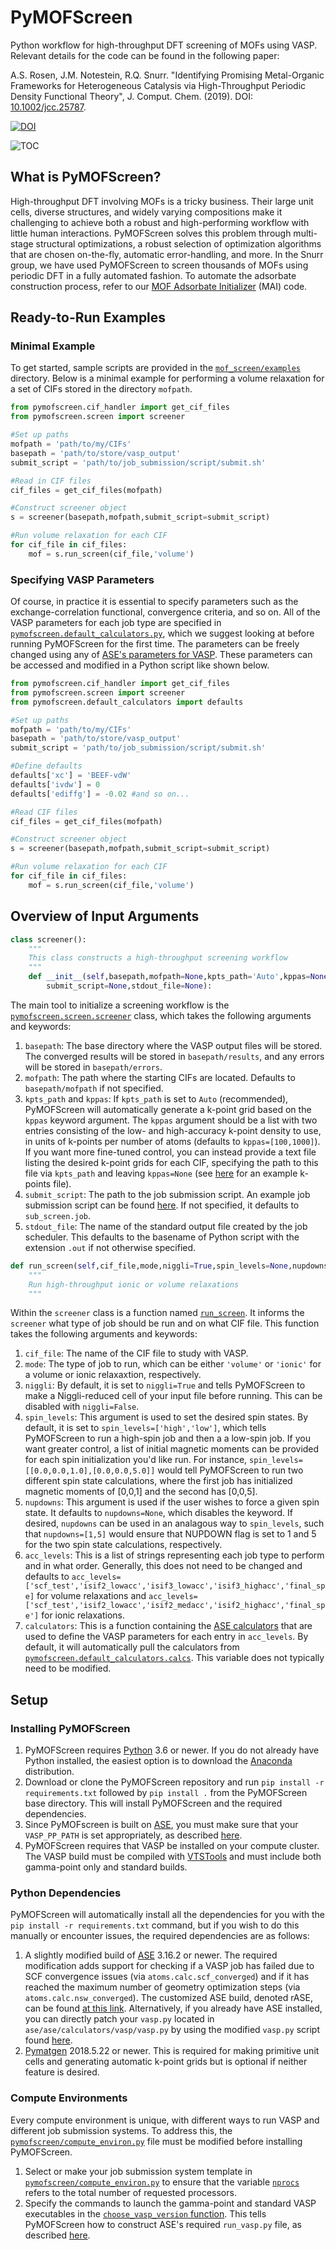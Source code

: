 # PyMOFScreen
Python workflow for high-throughput DFT screening of MOFs using VASP. Relevant details for the code can be found in the following paper:

A.S. Rosen, J.M. Notestein, R.Q. Snurr. "Identifying Promising Metal-Organic Frameworks for Heterogeneous Catalysis via High-Throughput Periodic Density Functional Theory", J. Comput. Chem. (2019). DOI: [10.1002/jcc.25787](https://onlinelibrary.wiley.com/doi/10.1002/jcc.25787).

[![DOI](https://zenodo.org/badge/113722940.svg)](https://zenodo.org/badge/latestdoi/113722940)

![TOC](toc.png)

## What is PyMOFScreen?

High-throughput DFT involving MOFs is a tricky business. Their large unit cells, diverse structures, and widely varying compositions make it challenging to achieve both a robust and high-performing workflow with little human interactions. PyMOFScreen solves this problem through multi-stage structural optimizations, a robust selection of optimization algorithms that are chosen on-the-fly, automatic error-handling, and more. In the Snurr group, we have used PyMOFScreen to screen thousands of MOFs using periodic DFT in a fully automated fashion. To automate the adsorbate construction process, refer to our [MOF Adsorbate Initializer](https://mai.readthedocs.io/en/latest/) (MAI) code.

## Ready-to-Run Examples

### Minimal Example
To get started, sample scripts are provided in the [`mof_screen/examples`](https://github.com/arosen93/mof_screen/tree/master/examples) directory. Below is a minimal example for performing a volume relaxation for a set of CIFs stored in the directory `mofpath`.

```python
from pymofscreen.cif_handler import get_cif_files
from pymofscreen.screen import screener

#Set up paths
mofpath = 'path/to/my/CIFs'
basepath = 'path/to/store/vasp_output'
submit_script = 'path/to/job_submission/script/submit.sh'

#Read in CIF files
cif_files = get_cif_files(mofpath)

#Construct screener object
s = screener(basepath,mofpath,submit_script=submit_script)

#Run volume relaxation for each CIF
for cif_file in cif_files:
	mof = s.run_screen(cif_file,'volume')
```

### Specifying VASP Parameters
Of course, in practice it is essential to specify parameters such as the exchange-correlation functional, convergence criteria, and so on. All of the VASP parameters for each job type are specified in [`pymofscreen.default_calculators.py`](https://github.com/arosen93/mof_screen/blob/master/pymofscreen/default_calculators.py), which we suggest looking at before running PyMOFScreen for the first time. The parameters can be freely changed using any of [ASE's parameters for VASP](https://wiki.fysik.dtu.dk/ase/ase/calculators/vasp.html). These parameters can be accessed and modified in a Python script like shown below.

```python
from pymofscreen.cif_handler import get_cif_files
from pymofscreen.screen import screener
from pymofscreen.default_calculators import defaults

#Set up paths
mofpath = 'path/to/my/CIFs'
basepath = 'path/to/store/vasp_output'
submit_script = 'path/to/job_submission/script/submit.sh'

#Define defaults
defaults['xc'] = 'BEEF-vdW'
defaults['ivdw'] = 0
defaults['ediffg'] = -0.02 #and so on...

#Read CIF files
cif_files = get_cif_files(mofpath)

#Construct screener object
s = screener(basepath,mofpath,submit_script=submit_script)

#Run volume relaxation for each CIF
for cif_file in cif_files:
	mof = s.run_screen(cif_file,'volume')
```

## Overview of Input Arguments

```python
class screener():
	"""
	This class constructs a high-throughput screening workflow
	"""
	def __init__(self,basepath,mofpath=None,kpts_path='Auto',kppas=None,
		submit_script=None,stdout_file=None):
```
The main tool to initialize a screening workflow is the [`pymofscreen.screen.screener`](https://github.com/arosen93/mof_screen/blob/master/pymofscreen/screen.py#L12) class, which takes the following arguments and keywords:
	
1. `basepath`: The base directory where the VASP output files will be stored. The converged results will be stored in `basepath/results`, and any errors will be stored in `basepath/errors`.
2. `mofpath`: The path where the starting CIFs are located. Defaults to `basepath/mofpath` if not specified.
3. `kpts_path` and `kppas`: If `kpts_path` is set to `Auto` (recommended), PyMOFScreen will automatically generate a k-point grid based on the `kppas` keyword argument. The `kppas` argument should be a list with two entries consisting of the low- and high-accuracy k-point density to use, in units of k-points per number of atoms (defaults to `kppas=[100,1000]`). If you want more fine-tuned control, you can instead provide a text file listing the desired k-point grids for each CIF, specifying the path to this file via `kpts_path` and leaving `kppas=None` (see [here](https://github.com/arosen93/mof_screen/blob/master/examples/example_kpts.txt) for an example k-points file).
4. `submit_script`: The path to the job submission script. An example job submission script can be found [here](https://github.com/arosen93/mof_screen/blob/master/examples/volume_relaxation/runner/sub_screen.job). If not specified, it defaults to `sub_screen.job`.
5. `stdout_file`: The name of the standard output file created by the job scheduler. This defaults to the basename of Python script with the extension `.out` if not otherwise specified.

```python
def run_screen(self,cif_file,mode,niggli=True,spin_levels=None,nupdowns=None,acc_levels=None,calculators=calcs):
	"""
	Run high-throughput ionic or volume relaxations
	"""
```
Within the `screener` class is a function named [`run_screen`](https://github.com/arosen93/mof_screen/blob/master/pymofscreen/screen.py#L58). It informs the `screener` what type of job should be run and on what CIF file. This function takes the following arguments and keywords:

1. `cif_file`: The name of the CIF file to study with VASP.
2. `mode`: The type of job to run, which can be either `'volume'` or `'ionic'` for a volume or ionic relaxaxtion, respectively.
3. `niggli`: By default, it is set to `niggli=True` and tells PyMOFScreen to make a Niggli-reduced cell of your input file before running. This can be disabled with `niggli=False`.
4. `spin_levels`: This argument is used to set the desired spin states. By default, it is set to `spin_levels=['high','low']`, which tells PyMOFScreen to run a high-spin job and then a a low-spin job. If you want greater control, a list of initial magnetic moments can be provided for each spin initialization you'd like run. For instance, `spin_levels=[[0.0,0.0,1.0],[0.0,0.0,5.0]]` would tell PyMOFScreen to run two different spin state calculations, where the first job has initialized magnetic moments of [0,0,1] and the second has [0,0,5].
5. `nupdowns`: This argument is used if the user wishes to force a given spin state. It defaults to `nupdowns=None`, which disables the keyword. If desired, `nupdowns` can be used in an analagous way to `spin_levels`, such that `nupdowns=[1,5]` would ensure that NUPDOWN flag is set to 1 and 5 for the two spin state calculations, respectively.
5. `acc_levels`: This is a list of strings representing each job type to perform and in what order. Generally, this does not need to be changed and defaults to `acc_levels=['scf_test','isif2_lowacc','isif3_lowacc','isif3_highacc','final_spe]` for volume relaxations and `acc_levels=['scf_test','isif2_lowacc','isif2_medacc','isif2_highacc','final_spe']` for ionic relaxations.
6. `calculators`: This is a function containing the [ASE calculators](https://wiki.fysik.dtu.dk/ase/ase/calculators/calculators.html) that are used to define the VASP parameters for each entry in `acc_levels`. By default, it will automatically pull the calculators from [`pymofscreen.default_calculators.calcs`](https://github.com/arosen93/mof_screen/blob/master/pymofscreen/default_calculators.py#L28). This variable does not typically need to be modified.

## Setup

### Installing PyMOFScreen

1. PyMOFScreen requires [Python](https://www.python.org/) 3.6 or newer. If you do not already have Python installed, the easiest option is to download the [Anaconda](https://www.anaconda.com/download/) distribution.
2. Download or clone the PyMOFScreen repository and run `pip install -r requirements.txt` followed by `pip install .` from the PyMOFScreen base directory. This will install PyMOFScreen and the required dependencies.
3. Since PyMOFscreen is built on [ASE](https://wiki.fysik.dtu.dk/ase/), you must make sure that your `VASP_PP_PATH` is set appropriately, as described [here](https://wiki.fysik.dtu.dk/ase/ase/calculators/vasp.html).
4. PyMOFScreen requires that VASP be installed on your compute cluster. The VASP build must be compiled with [VTSTools](http://theory.cm.utexas.edu/vtsttools/index.html) and must include both gamma-point only and standard builds.

### Python Dependencies

PyMOFScreen will automatically install all the dependencies for you with the `pip install -r requirements.txt` command, but if you wish to do this manually or encounter issues, the required dependencies are as follows:
1. A slightly modified build of [ASE](https://wiki.fysik.dtu.dk/ase/) 3.16.2 or newer. The required modification adds support for checking if a VASP job has failed due to SCF convergence issues (via `atoms.calc.scf_converged`) and if it has reached the maximum number of geometry optimization steps (via `atoms.calc.nsw_converged`). The customized ASE build, denoted rASE, can be found [at this link](https://github.com/arosen93/rASE). Alternatively, if you already have ASE installed, you can directly patch your `vasp.py` located in `ase/ase/calculators/vasp/vasp.py` by using the modified `vasp.py` script found [here](https://github.com/arosen93/rASE/blob/master/ase/calculators/vasp/vasp.py). 
2. [Pymatgen](http://pymatgen.org/) 2018.5.22 or newer. This is required for making primitive unit cells and generating automatic k-point grids but is optional if neither feature is desired.

### Compute Environments

Every compute environment is unique, with different ways to run VASP and different job submission systems. To address this, the [`pymofscreen/compute_environ.py`](https://github.com/arosen93/mof_screen/blob/master/pymofscreen/compute_environ.py) file must be modified before installing PyMOFScreen.
1. Select or make your job submission system template in [`pymofscreen/compute_environ.py`](https://github.com/arosen93/mof_screen/blob/master/pymofscreen/compute_environ.py) to ensure that the variable [`nprocs`](https://github.com/arosen93/mof_screen/blob/master/pymofscreen/compute_environ.py#L42) refers to the total number of requested processors.
2. Specify the commands to launch the gamma-point and standard VASP executables in the [`choose_vasp_version` function](https://github.com/arosen93/mof_screen/blob/master/pymofscreen/compute_environ.py#L44). This tells PyMOFScreen how to construct ASE's required `run_vasp.py` file, as described [here](https://wiki.fysik.dtu.dk/ase/ase/calculators/vasp.html).
